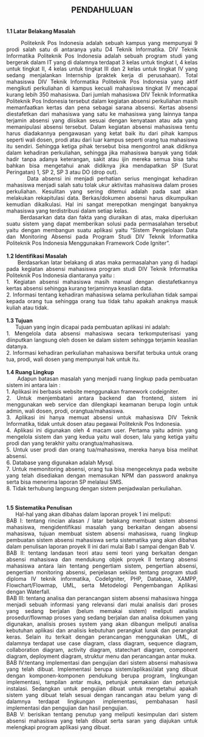 <h2 align="center"BAB I <br>PENDAHULUAN </h2>
<br>
<strong>1.1	Latar Belakang Masalah</strong>
<p align="justify">
&nbsp;&nbsp;&nbsp;&nbsp;&nbsp;&nbsp;Politeknik Pos Indonesia adalah sebuah kampus yang mempunyai 9 prodi salah satu di antaranya yaitu D4 Teknik Informatika. DIV Teknik Informatika Politeknik Pos Indonesia adalah sebuah program studi yang bergerak dalam IT yang di dalamnya terdapat 3 kelas untuk tingkat I, 4 kelas untuk tingkat II, 4 kelas untuk tingkat III dan 2 kelas untuk tingkat IV yang sedang menjalankan Internship (praktek kerja di perusahaan). Total mahasiswa DIV Teknik Informatika Politeknik Pos Indonesia yang aktif mengikuti perkuliahan di kampus kecuali mahasiswa tingkat IV mencapai kurang lebih 350 mahasiswa.
Dari jumlah mahasiswa DIV Teknik Informatika Politeknik Pos Indonesia tersebut dalam kegiatan absensi perkuliahan masih memanfaatkan kertas dan pena sebagai sarana absensi. Kertas absensi diestafetkan dari mahasiswa yang satu ke mahasiswa yang lainnya tanpa terjamin absensi yang diisikan sesuai dengan kenyataan atau ada yang memanipulasi absensi tersebut.
Dalam kegiatan absensi mahasiswa tentu harus diadakannya pengawasan yang ketat baik itu dari pihak kampus seperti wali dosen, prodi atau dari luar kampus seperti orang tua mahasiswa itu sendiri.  Sehingga ketiga pihak tersebut bisa mengontrol anak didiknya dalam kehadiran perkuliahan, sehingga jika mahasiswa banyak yang tidak hadir tanpa adanya keterangan, sakit atau ijin mereka semua bisa tahu bahkan bisa mengetahui anak didiknya jika mendapatkan SP (Surat Peringatan) 1, SP 2, SP 3 atau DO (drop out). <br>
&nbsp;&nbsp;&nbsp;&nbsp;&nbsp;&nbsp;Data absensi ini menjadi perhatian serius mengingat kehadiran mahasiswa menjadi salah satu tolak ukur aktivitas mahasiswa dalam proses perkuliahan. Kesulitan yang sering ditemui adalah pada saat akan melakukan rekapitulasi data. Berkas/dokumen absensi harus dikumpulkan kemudian dikalkulasi. Hal ini sangat merepotkan mengingat banyaknya mahasiswa yang terdistribusi dalam setiap kelas.<br>
&nbsp;&nbsp;&nbsp;&nbsp;&nbsp;&nbsp;Berdasarkan data dan fakta yang diuraikan di atas, maka diperlukan suatu sistem yang dapat memberikan solusi pada permasalahan tersebut yaitu dengan membangun suatu aplikasi yaitu “Sistem Pengelolaan Data dan Monitoring Absensi pada Program Studi DIV Teknik Informatika Politeknik Pos Indonesia  Menggunakan Framework Code Igniter”.
<br>
<br>
<strong>1.2  Identifikasi Masalah</strong><br>
&nbsp;&nbsp;&nbsp;&nbsp;&nbsp;&nbsp;Berdasarkan latar belakang di atas maka permasalahan yang di hadapi pada kegiatan absensi mahasiswa program studi DIV Teknik Informatika Politeknik Pos Indonesia diantaranya yaitu : <br> 
1.  Kegiatan absensi mahasiswa masih manual dengan diestafetkannya kertas absensi sehingga kurang terjaminnya keaslian data.<br>
2.  Informasi tentang kehadiran mahasiswa selama perkuliahan tidak sampai kepada orang tua sehingga orang tua tidak tahu apakah anaknya masuk kuliah atau tidak. 
<br>
<br>
<strong>1.3	Tujuan</strong><br>
&nbsp;&nbsp;&nbsp;&nbsp;&nbsp;&nbsp;Tujuan yang ingin dicapai pada pembuatan aplikasi ini adalah: <br>
1.  Mengelola data absensi mahasiswa secara terkomputerisasi yang diinputkan langsung oleh dosen ke dalam sistem sehingga terjamin keaslian datanya.<br> 
2.  Informasi kehadiran perkuliahan mahasiswa bersifat terbuka untuk orang tua, prodi, wali dosen yang mempunyai hak untuk itu.
<br>
<br>
<strong>1.4	Ruang Lingkup</strong><br>
&nbsp;&nbsp;&nbsp;&nbsp;&nbsp;&nbsp;Adapun batasan masalah yang menjadi ruang lingkup pada pembuatan sistem ini antara lain :<br>
1.	Aplikasi ini berbasis website menggunakan framework codeigniter.<br>
2.	Untuk menjembatani antara backend dan frontend, sistem ini menggunakan web service dan dilengkapi keamanan berupa login untuk admin, wali dosen, prodi, orangtua/mahasiswa.<br> 
3.	Aplikasi ini hanya memuat absensi untuk mahasiswa DIV Teknik Informatika, tidak untuk dosen atau pegawai Politeknik Pos Indonesia.<br>
4.	Aplikasi ini digunakan oleh 4 macam user. Pertama yaitu admin yang mengelola sistem  dan yang kedua yaitu wali dosen, lalu yang ketiga yaitu prodi dan yang terakhir yaitu orangtua/mahasiswa.<br>
5.	Untuk user prodi dan orang tua/mahasiswa, mereka hanya bisa melihat absensi.<br> 
6.	Database yang digunakan adalah Mysql.<br>
7.	Untuk memonitoring absensi, orang tua bisa mengeceknya pada website yang telah disediakan dengan memasukan NPM dan password anaknya serta bisa menerima laporan SP melalaui SMS.<br>
8.  Tidak terhubung langsung dengan sistem penjadwalan perkuliahan.<br>
<br>
<br>
<strong>1.5	Sistematika Penulisan</strong><br>
&nbsp;&nbsp;&nbsp;&nbsp;&nbsp;&nbsp;Hal-hal yang akan dibahas dalam laporan proyek 1 ini meliputi:<br>
BAB I: tentang rincian alasan / latar belakang membuat sistem absensi mahasiswa, mengidentifikasi masalah yang berkaitan dengan absensi mahasiswa, tujuan membuat sistem absensi mahasiswa, ruang lingkup pembuatan sistem absensi mahasiswa serta sistematika yang akan dibahas dalam penulisan laporan proyek II ini dari mulai Bab I sampai dengan Bab V. <br>
BAB II: tentang landasan teori atau semi teori yang berkaitan dengan absensi mahasiswa dan mendukung objek proyek II tentang absensi mahasiswa antara lain tentang pengertiam sistem, pengertian absensi, pengertian monitoring absensi, penjelasan sekilas tentang program studi diploma IV teknik informatika, CodeIgniter, PHP, Database, XAMPP, Flowchart/Flowmap, UML, serta Metodelogi Pengembangan Aplikasi dengan Waterfall.<br>
BAB III: tentang analisa dan perancangan sistem absensi mahasiswa hingga menjadi sebuah informasi yang relevansi dari mulai analisis dari proses yang sedang berjalan (belum memakai sistem) meliputi analisis prosedur/flowmap proses yang sedang berjalan dan analisa dokumen yang digunakan, analisis proses system yang akan dibangun meliputi analisa kebutuhan aplikasi dan analisis kebutuhan perangkat lunak dan perangkat keras. Selain itu terkait dengan perancangan menggunakan UML, di dalamnya terdapat use case diagram, class diagram, sequence diagram, collaboration diagram, activity diagram, statechart diagram, component diagram, deployment diagram, struktur menu dan perancangan antar muka.<br>
BAB IV:tentang implementasi dan pengujian dari sistem absensi mahasiswa yang telah dibuat. Implementasi berupa sistem/aplikasi/alat yang dibuat dengan komponen-komponen pendukung berupa program, lingkungan implementasi, tampilan antar muka, petunjuk pemakaian dan petunjuk instalasi. Sedangkan untuk pengujian dibuat untuk mengetahui apakah sistem yang dibuat telah sesuai dengan rancangan atau belum yang di dalamnya terdapat lingkungan implementasi, pembahasan hasil implementasi dan pengujian dan hasil pengujian. <br>
BAB V: berisikan tentang penutup yang meliputi kesimpulan dari sistem absensi mahasiswa yang telah dibuat serta saran yang diajukan untuk melengkapi program aplikasi yang dibuat.<br>

</p>
